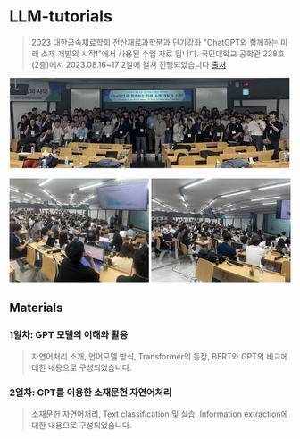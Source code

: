 # LLM-tutorials

> 2023 대한금속재료학회 전산재료과학분과 단기강좌  "ChatGPT와 함께하는 미래 소재 개발의 시작!"에서 사용된 수업 자료 입니다.
> 국민대학교 공학관 228호(2층)에서 2023.08.16~17 2일에 걸쳐 진행되었습니다 [출처](https://newsletterkim.or.kr/newsletter/newsletter.php?sub=1&Part=&start=0&No=4464&vol=153&Location=View&PHPSESSID=7ba3ca4224d31ef6b74fb804930d8501)



![](./image/figure1.jpg)


![](./image/figure2.jpg)



## Materials

### 1일차: GPT 모델의 이해와 활용

> 자연어처리 소개, 언어모델 방식, Transformer의 등장, BERT와 GPT의 비교에 대한 내용으로 구성되었습니다.

### 2일차: GPT를 이용한 소재문헌 자연어처리

> 소재문헌 자연어처리, Text classification 및 실습, Information extraction에 대한 내용으로 구성되었습니다.

